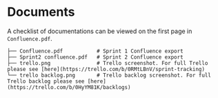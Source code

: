 # Documents

A checklist of documentations can be viewed on the first page in <code>Confluence.pdf</code>.

```
├── Confluence.pdf           # Sprint 1 Confluence export
├── Sprint2 confluence.pdf   # Sprint 2 Confluence export
├── trello.png               # Trello screenshot. For full Trello please see [here](https://trello.com/b/0RMtLBnV/sprint-tracking)
└── trello backlog.png       # Trello backlog screenshot. For full Trello backlog please see [here](https://trello.com/b/0HyYM81K/backlogs)
```
